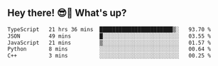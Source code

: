 ## Hey there! 😎👋 What's up?

<!--START_SECTION:waka-->

```txt
TypeScript   21 hrs 36 mins  ███████████████████████▒░   93.70 %
JSON         49 mins         █░░░░░░░░░░░░░░░░░░░░░░░░   03.55 %
JavaScript   21 mins         ▒░░░░░░░░░░░░░░░░░░░░░░░░   01.57 %
Python       8 mins          ░░░░░░░░░░░░░░░░░░░░░░░░░   00.64 %
C++          3 mins          ░░░░░░░░░░░░░░░░░░░░░░░░░   00.25 %
```

<!--END_SECTION:waka-->

